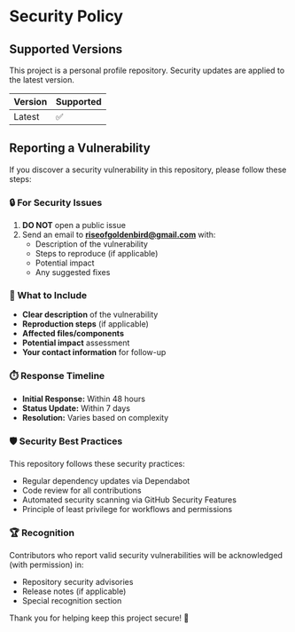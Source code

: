 # Security Policy

## Supported Versions

This project is a personal profile repository. Security updates are applied to the latest version.

| Version | Supported |
| ------- | --------- |
| Latest  | ✅        |

## Reporting a Vulnerability

If you discover a security vulnerability in this repository, please follow these steps:

### 🔒 For Security Issues

1. **DO NOT** open a public issue
2. Send an email to **riseofgoldenbird@gmail.com** with:
   - Description of the vulnerability
   - Steps to reproduce (if applicable)
   - Potential impact
   - Any suggested fixes

### 📧 What to Include

- **Clear description** of the vulnerability
- **Reproduction steps** (if applicable)
- **Affected files/components**
- **Potential impact** assessment
- **Your contact information** for follow-up

### ⏱️ Response Timeline

- **Initial Response:** Within 48 hours
- **Status Update:** Within 7 days
- **Resolution:** Varies based on complexity

### 🛡️ Security Best Practices

This repository follows these security practices:

- Regular dependency updates via Dependabot
- Code review for all contributions
- Automated security scanning via GitHub Security Features
- Principle of least privilege for workflows and permissions

### 🏆 Recognition

Contributors who report valid security vulnerabilities will be acknowledged (with permission) in:

- Repository security advisories
- Release notes (if applicable)
- Special recognition section

Thank you for helping keep this project secure! 🙏
